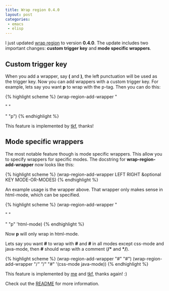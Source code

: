 ```yaml
---
title: Wrap region 0.4.0
layout: post
categories:
 - emacs
 - elisp
---
```


I just updated [wrap region](https://github.com/rejeep/wrap-region) to
version **0.4.0**. The update includes two important changes: **custom
trigger key** and **mode specific wrappers**.

## Custom trigger key
When you add a wrapper, say **(** and **)**, the left punctuation will
be used as the trigger key. Now you can add wrappers with a custom
trigger key. For example, lets say you want **p** to wrap with the
p-tag. Then you can do this:

{% highlight scheme %}
(wrap-region-add-wrapper "<p>" "</p>" "p")
{% endhighlight %}

This feature is implemented by [tkf](https://github.com/tkf), thanks!

## Mode specific wrappers

The most notable feature though is mode specific wrappers. This allow
you to specify wrappers for specific modes. The docstring for
**wrap-region-add-wrapper** now looks like this:

{% highlight scheme %}
(wrap-region-add-wrapper LEFT RIGHT &optional KEY MODE-OR-MODES)
{% endhighlight %}

An example usage is the wrapper above. That wrapper only makes sense
in html-mode, which can be specified.

{% highlight scheme %}
(wrap-region-add-wrapper "<p>" "</p>" "p" 'html-mode)
{% endhighlight %}

Now **p** will only wrap in html-mode.

Lets say you want **#** to wrap with **#** and **#** in all modes
except css-mode and java-mode, then **#** should wrap with a comment
(**/\*** and **\*/**).

{% highlight scheme %}
(wrap-region-add-wrapper "#" "#")
(wrap-region-add-wrapper "/*" "*/" "#" '(css-mode java-mode))
{% endhighlight %}

This feature is implemented by [me](https://github.com/rejeep) and
[tkf](https://github.com/tkf), thanks again! :)

Check out the [README](https://github.com/rejeep/wrap-region#readme)
for more information.
